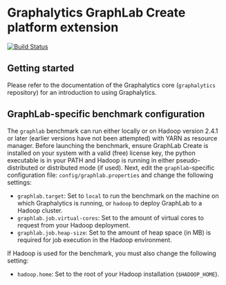 # Graphalytics GraphLab Create platform extension

[![Build Status](http://jenkins.tribler.org/buildStatus/icon?job=Graphalytics_GraphLab_master_tester)](http://jenkins.tribler.org/job/Graphalytics_GraphLab_master_tester/)


## Getting started

Please refer to the documentation of the Graphalytics core (`graphalytics` repository) for an introduction to using Graphalytics.


## GraphLab-specific benchmark configuration

The `graphlab` benchmark can run either locally or on Hadoop version 2.4.1 or later (earlier versions have not been attempted) with YARN as resource manager. Before launching the benchmark, ensure GraphLab Create is installed on your system with a valid (free) license key, the python executable is in your PATH and Hadoop is running in either pseudo-distributed or distributed mode (if used). Next, edit the `graphlab`-specific configuration file: `config/graphlab.properties` and change the following settings:

- `graphlab.target`: Set to `local` to run the benchmark on the machine on which Graphalytics is running, or `hadoop` to deploy GraphLab to a Hadoop cluster.
- `graphlab.job.virtual-cores`: Set to the amount of virtual cores to request from your Hadoop deployment.
- `graphlab.job.heap-size`: Set to the amount of heap space (in MB) is required for job execution in the Hadoop environment.

If Hadoop is used for the benchmark, you must also change the following setting: 

 - `hadoop.home`: Set to the root of your Hadoop installation (`$HADOOP_HOME`).

